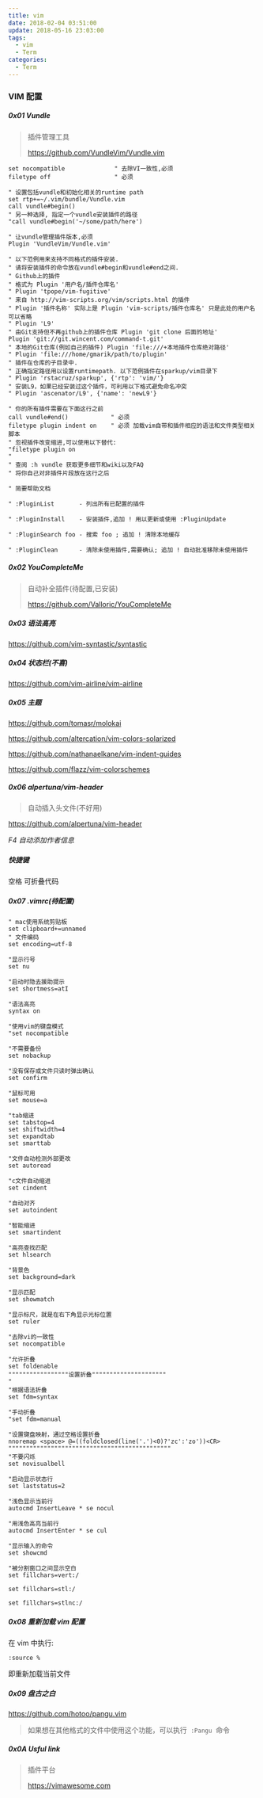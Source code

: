 ```yaml
---
title: vim
date: 2018-02-04 03:51:00
update: 2018-05-16 23:03:00
tags:
  - vim
  - Term
categories:
  - Term
---
```


### VIM 配置

##### 0x01 Vundle

> 插件管理工具
>
> https://github.com/VundleVim/Vundle.vim

```basic
set nocompatible              " 去除VI一致性,必须
filetype off                  " 必须

" 设置包括vundle和初始化相关的runtime path
set rtp+=~/.vim/bundle/Vundle.vim
call vundle#begin()
" 另一种选择, 指定一个vundle安装插件的路径
"call vundle#begin('~/some/path/here')

" 让vundle管理插件版本,必须
Plugin 'VundleVim/Vundle.vim'

" 以下范例用来支持不同格式的插件安装.
" 请将安装插件的命令放在vundle#begin和vundle#end之间.
" Github上的插件
" 格式为 Plugin '用户名/插件仓库名'
" Plugin 'tpope/vim-fugitive'
" 来自 http://vim-scripts.org/vim/scripts.html 的插件
" Plugin '插件名称' 实际上是 Plugin 'vim-scripts/插件仓库名' 只是此处的用户名可以省略
" Plugin 'L9'
" 由Git支持但不再github上的插件仓库 Plugin 'git clone 后面的地址'
Plugin 'git://git.wincent.com/command-t.git'
" 本地的Git仓库(例如自己的插件) Plugin 'file:///+本地插件仓库绝对路径'
" Plugin 'file:///home/gmarik/path/to/plugin'
" 插件在仓库的子目录中.
" 正确指定路径用以设置runtimepath. 以下范例插件在sparkup/vim目录下
" Plugin 'rstacruz/sparkup', {'rtp': 'vim/'}
" 安装L9，如果已经安装过这个插件，可利用以下格式避免命名冲突
" Plugin 'ascenator/L9', {'name': 'newL9'}

" 你的所有插件需要在下面这行之前
call vundle#end()            " 必须
filetype plugin indent on    " 必须 加载vim自带和插件相应的语法和文件类型相关脚本
" 忽视插件改变缩进,可以使用以下替代:
"filetype plugin on
"
" 查阅 :h vundle 获取更多细节和wiki以及FAQ
" 将你自己对非插件片段放在这行之后
```

```basic
" 简要帮助文档

" :PluginList       - 列出所有已配置的插件

" :PluginInstall    - 安装插件,追加 ! 用以更新或使用 :PluginUpdate

" :PluginSearch foo - 搜索 foo ; 追加 ! 清除本地缓存

" :PluginClean      - 清除未使用插件,需要确认; 追加 ! 自动批准移除未使用插件
```

##### 0x02 YouCompleteMe

> 自动补全插件(待配置,已安装)
>
> https://github.com/Valloric/YouCompleteMe

##### 0x03 语法高亮

https://github.com/vim-syntastic/syntastic

##### 0x04 状态栏(不喜)

https://github.com/vim-airline/vim-airline

##### 0x05 主题

https://github.com/tomasr/molokai

https://github.com/altercation/vim-colors-solarized

https://github.com/nathanaelkane/vim-indent-guides

https://github.com/flazz/vim-colorschemes

##### 0x06 alpertuna/vim-header

> 自动插入头文件(不好用)

https://github.com/alpertuna/vim-header

_F4 自动添加作者信息_

##### 快捷键

空格 可折叠代码

##### 0x07 .vimrc(待配置)

```basic
" mac使用系统剪贴板
set clipboard+=unnamed
" 文件编码
set encoding=utf-8
```

```basic
"显示行号
set nu

"启动时隐去援助提示
set shortmess=atI

"语法高亮
syntax on

"使用vim的键盘模式
"set nocompatible

"不需要备份
set nobackup

"没有保存或文件只读时弹出确认
set confirm

"鼠标可用
set mouse=a

"tab缩进
set tabstop=4
set shiftwidth=4
set expandtab
set smarttab

"文件自动检测外部更改
set autoread

"c文件自动缩进
set cindent

"自动对齐
set autoindent

"智能缩进
set smartindent

"高亮查找匹配
set hlsearch

"背景色
set background=dark

"显示匹配
set showmatch

"显示标尺，就是在右下角显示光标位置
set ruler

"去除vi的一致性
set nocompatible

"允许折叠
set foldenable
"""""""""""""""""设置折叠"""""""""""""""""""""
"
"根据语法折叠
set fdm=syntax

"手动折叠
"set fdm=manual

"设置键盘映射，通过空格设置折叠
nnoremap <space> @=((foldclosed(line('.')<0)?'zc':'zo'))<CR>
""""""""""""""""""""""""""""""""""""""""""""""
"不要闪烁
set novisualbell

"启动显示状态行
set laststatus=2

"浅色显示当前行
autocmd InsertLeave * se nocul

"用浅色高亮当前行
autocmd InsertEnter * se cul

"显示输入的命令
set showcmd

"被分割窗口之间显示空白
set fillchars=vert:/

set fillchars=stl:/

set fillchars=stlnc:/
```

##### 0x08 重新加载 vim 配置

在 vim 中执行:

```basic
:source %
```

即重新加载当前文件

##### 0x09 盘古之白

https://github.com/hotoo/pangu.vim

> 如果想在其他格式的文件中使用这个功能，可以执行  `:Pangu`  命令

##### 0x0A Usful link

> 插件平台
>
> https://vimawesome.com
